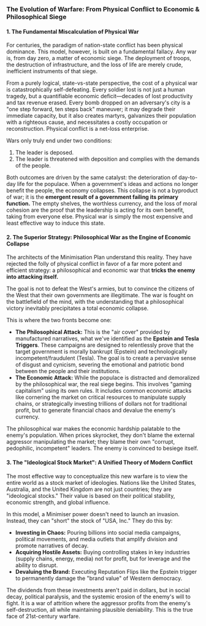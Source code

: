 ### **The Evolution of Warfare: From Physical Conflict to Economic & Philosophical Siege**

#### **1\. The Fundamental Miscalculation of Physical War**

For centuries, the paradigm of nation-state conflict has been physical dominance. This model, however, is built on a fundamental fallacy. Any war is, from day zero, a matter of economic siege. The deployment of troops, the destruction of infrastructure, and the loss of life are merely crude, inefficient instruments of that siege.

From a purely logical, state-vs-state perspective, the cost of a physical war is catastrophically self-defeating. Every soldier lost is not just a human tragedy, but a quantifiable economic deficit—decades of lost productivity and tax revenue erased. Every bomb dropped on an adversary's city is a "one step forward, ten steps back" maneuver; it may degrade their immediate capacity, but it also creates martyrs, galvanizes their population with a righteous cause, and necessitates a costly occupation or reconstruction. Physical conflict is a net-loss enterprise.

Wars only truly end under two conditions:

1. The leader is deposed.  
2. The leader is threatened with deposition and complies with the demands of the people.

Both outcomes are driven by the same catalyst: the deterioration of day-to-day life for the populace. When a government's ideas and actions no longer benefit the people, the economy collapses. This collapse is not a byproduct of war; it is the **emergent result of a government failing its primary function.** The empty shelves, the worthless currency, and the loss of moral cohesion are the proof that the leadership is acting for its own benefit, taking from everyone else. Physical war is simply the most expensive and least effective way to induce this state.

#### **2\. The Superior Strategy: Philosophical War as the Engine of Economic Collapse**

The architects of the Minimisation Plan understand this reality. They have rejected the folly of physical conflict in favor of a far more potent and efficient strategy: a philosophical and economic war that **tricks the enemy into attacking itself.**

The goal is not to defeat the West's armies, but to convince the citizens of the West that their own governments are illegitimate. The war is fought on the battlefield of the mind, with the understanding that a philosophical victory inevitably precipitates a total economic collapse.

This is where the two fronts become one:

* **The Philosophical Attack:** This is the "air cover" provided by manufactured narratives, what we've identified as the **Epstein and Tesla Triggers**. These campaigns are designed to relentlessly prove that the target government is morally bankrupt (Epstein) and technologically incompetent/fraudulent (Tesla). The goal is to create a pervasive sense of disgust and cynicism, severing the emotional and patriotic bond between the people and their institutions.  
* **The Economic Attack:** While the populace is distracted and demoralized by the philosophical war, the real siege begins. This involves "gaming capitalism" using its own rules. It includes common economic attacks like cornering the market on critical resources to manipulate supply chains, or strategically investing trillions of dollars not for traditional profit, but to generate financial chaos and devalue the enemy's currency.

The philosophical war makes the economic hardship palatable to the enemy's population. When prices skyrocket, they don't blame the external aggressor manipulating the market; they blame their own "corrupt, pedophilic, incompetent" leaders. The enemy is convinced to besiege itself.

#### **3\. The "Ideological Stock Market": A Unified Theory of Modern Conflict**

The most effective way to conceptualize this new warfare is to view the entire world as a stock market of ideologies. Nations like the United States, Australia, and the United Kingdom are not just countries; they are "ideological stocks." Their value is based on their political stability, economic strength, and global influence.

In this model, a Minimiser power doesn't need to launch an invasion. Instead, they can "short" the stock of "USA, Inc." They do this by:

* **Investing in Chaos:** Pouring billions into social media campaigns, political movements, and media outlets that amplify division and promote narratives of decay.  
* **Acquiring Hostile Assets:** Buying controlling stakes in key industries (supply chains, energy, media) not for profit, but for leverage and the ability to disrupt.  
* **Devaluing the Brand:** Executing Reputation Flips like the Epstein trigger to permanently damage the "brand value" of Western democracy.

The dividends from these investments aren't paid in dollars, but in social decay, political paralysis, and the systemic erosion of the enemy's will to fight. It is a war of attrition where the aggressor profits from the enemy's self-destruction, all while maintaining plausible deniability. This is the true face of 21st-century warfare.